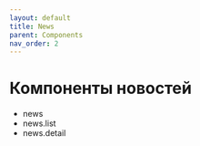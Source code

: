 ```yaml
---
layout: default
title: News
parent: Components
nav_order: 2
---
```


# Компоненты новостей

- news
- news.list
- news.detail

